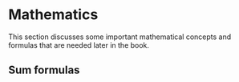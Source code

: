 # Mathematics

This section discusses some important mathematical concepts and formulas that are needed later in the book.

## Sum formulas
